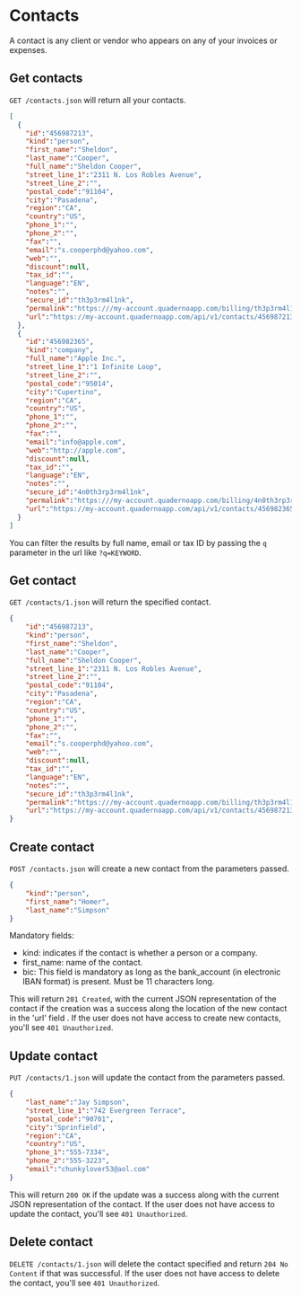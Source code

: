 # Contacts
A contact is any client or vendor who appears on any of your invoices or expenses.
 
## Get contacts
`GET /contacts.json` will return all your contacts.

```json
[
  {
    "id":"456987213",
    "kind":"person",
    "first_name":"Sheldon",
    "last_name":"Cooper",
    "full_name":"Sheldon Cooper",
    "street_line_1":"2311 N. Los Robles Avenue",
    "street_line_2":"",
    "postal_code":"91104",
    "city":"Pasadena",
    "region":"CA",
    "country":"US",
    "phone_1":"",
    "phone_2":"",
    "fax":"",
    "email":"s.cooperphd@yahoo.com",
    "web":"",
    "discount":null,
    "tax_id":"",
    "language":"EN",
    "notes":"",
    "secure_id":"th3p3rm4l1nk",
    "permalink":"https:///my-account.quadernoapp.com/billing/th3p3rm4l1nk",
    "url":"https://my-account.quadernoapp.com/api/v1/contacts/456987213"
  },
  {
    "id":"456982365",
    "kind":"company",
    "full_name":"Apple Inc.",
    "street_line_1":"1 Infinite Loop",
    "street_line_2":"",
    "postal_code":"95014",
    "city":"Cupertino",
    "region":"CA",
    "country":"US",
    "phone_1":"",
    "phone_2":"",
    "fax":"",
    "email":"info@apple.com",
    "web":"http://apple.com",
    "discount":null,
    "tax_id":"",
    "language":"EN",
    "notes":"",
    "secure_id":"4n0th3rp3rm4l1nk",
    "permalink":"https:///my-account.quadernoapp.com/billing/4n0th3rp3rm4l1nk",
    "url":"https://my-account.quadernoapp.com/api/v1/contacts/456982365"
  }
]
```
You can filter the results by full name, email or tax ID by passing the `q` parameter in the url like `?q=KEYWORD`.

## Get contact
`GET /contacts/1.json` will return the specified contact.

```json
{
    "id":"456987213",
    "kind":"person",
    "first_name":"Sheldon",
    "last_name":"Cooper",
    "full_name":"Sheldon Cooper",
    "street_line_1":"2311 N. Los Robles Avenue",
    "street_line_2":"",
    "postal_code":"91104",
    "city":"Pasadena",
    "region":"CA",
    "country":"US",
    "phone_1":"",
    "phone_2":"",
    "fax":"",
    "email":"s.cooperphd@yahoo.com",
    "web":"",
    "discount":null,
    "tax_id":"",
    "language":"EN",
    "notes":"",
    "secure_id":"th3p3rm4l1nk",
    "permalink":"https:///my-account.quadernoapp.com/billing/th3p3rm4l1nk",
    "url":"https://my-account.quadernoapp.com/api/v1/contacts/456987213"
}
```

## Create contact
`POST /contacts.json` will create a new contact from the parameters passed.

```json
{
    "kind":"person",
    "first_name":"Homer",
    "last_name":"Simpson"
}
```
Mandatory fields:

* kind: indicates if the contact is whether a person or a company.
* first_name: name of the contact.
* bic: This field is mandatory as long as the bank_account (in electronic IBAN format) is present. Must be 11 characters long.


This will return `201 Created`, with the current JSON representation of the contact if the creation was a success along the location of the new contact in the 'url' field .  If the user does not have access to create new contacts, you'll see `401 Unauthorized`.

## Update contact
`PUT /contacts/1.json` will update the contact from the parameters passed.

```json
{
    "last_name":"Jay Simpson",
    "street_line_1":"742 Evergreen Terrace",
    "postal_code":"90701",
    "city":"Sprinfield",
    "region":"CA",
    "country":"US",
    "phone_1":"555-7334",
    "phone_2":"555-3223",
    "email":"chunkylover53@aol.com"	
}
```

This will return `200 OK` if the update was a success along with the current JSON representation of the contact. If the user does not have access to update the contact, you'll see `401 Unauthorized`.

## Delete contact
`DELETE /contacts/1.json` will delete the contact specified and return `204 No Content` if that was successful. If the user does not have access to delete the contact, you'll see `401 Unauthorized`.

